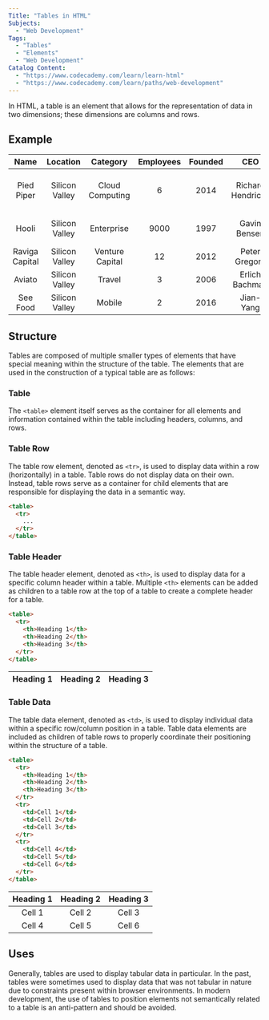 ```yaml
---
Title: "Tables in HTML"
Subjects:
  - "Web Development"
Tags: 
  - "Tables"
  - "Elements"
  - "Web Development"
Catalog Content: 
  - "https://www.codecademy.com/learn/learn-html"
  - "https://www.codecademy.com/learn/paths/web-development"
---
```


In HTML, a table is an element that allows for the representation of data in two dimensions; these dimensions are columns and rows.

## Example

| Name | Location | Category | Employees | Founded | CEO | Info |
| :------: | :------: | :------: | :------: | :------: | :------: | :------: |
| Pied Piper | Silicon Valley | Cloud Computing | 6 | 2014 | Richard Hendricks | A Middle-Out Compression Solution |
| Hooli  | Silicon Valley  | Enterprise |  9000 | 1997 | Gavin Bensen | Hooli Is About People |
| Raviga Capital	| Silicon Valley | Venture Capital	| 12 | 2012 |	Peter Gregory |	Share Only In Success |
| Aviato | Silicon Valley |	Travel | 3 | 2006 |	Erlich Bachman | Software Aggregation |
| See Food | Silicon Valley	| Mobile |	2	 | 2016	|	Jian-Yang	| The Shazam of Food |

## Structure

Tables are composed of multiple smaller types of elements that have special meaning within the structure of the table.  The elements that are used in the construction of a typical table are as follows:

### Table

The `<table>` element itself serves as the container for all elements and information contained within the table including headers, columns, and rows.

### Table Row

The table row element, denoted as `<tr>`, is used to display data within a row (horizontally) in a table. Table rows do not display data on their own. Instead, table rows serve as a container for child elements that are responsible for displaying the data in a semantic way.

```html
<table>
  <tr>
    ...
  </tr>
</table>
```

### Table Header

The table header element, denoted as `<th>`, is used to display data for a specific column header within a table. Multiple `<th>` elements can be added as children to a table row at the top of a table to create a complete header for a table.

```html
<table>
  <tr>
    <th>Heading 1</th>
    <th>Heading 2</th>
    <th>Heading 3</th>
  </tr>
</table>
```

| Heading 1 | Heading 2 | Heading 3 |
| :------: | :------: | :------: |


### Table Data

The table data element, denoted as `<td>`, is used to display individual data within a specific row/column position in a table. Table data elements are included as children of table rows to properly coordinate their positioning within the structure of a table.

```html
<table>
  <tr>
    <th>Heading 1</th>
    <th>Heading 2</th>
    <th>Heading 3</th>
  </tr>
  <tr>
    <td>Cell 1</td>
    <td>Cell 2</td>
    <td>Cell 3</td>
  </tr>
  <tr>
    <td>Cell 4</td>
    <td>Cell 5</td>
    <td>Cell 6</td>
  </tr>
</table>
```

| Heading 1 | Heading 2 | Heading 3 |
| :------: | :------: | :------: |
| Cell 1   | Cell 2   | Cell 3   |
| Cell 4   | Cell 5   | Cell 6   |


## Uses

Generally, tables are used to display tabular data in particular. In the past, tables were sometimes used to display data that was not tabular in nature due to constraints present within browser environments. In modern development, the use of tables to position elements not semantically related to a table is an anti-pattern and should be avoided.
